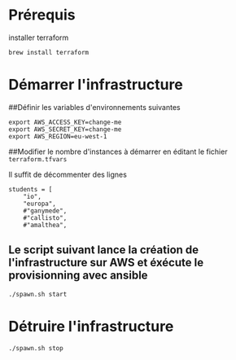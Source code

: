 # Prérequis

installer terraform
```shell
brew install terraform
```

# Démarrer l'infrastructure

##Définir les variables d'environnements suivantes

```
export AWS_ACCESS_KEY=change-me
export AWS_SECRET_KEY=change-me
export AWS_REGION=eu-west-1
```
##Modifier le nombre d'instances à démarrer en éditant le fichier `terraform.tfvars`

Il suffit de décommenter des lignes

```
students = [
    "io",
    "europa",
    #"ganymede",
    #"callisto",
    #"amalthea",
```

## Le script suivant lance la création de l'infrastructure sur AWS et éxécute le provisionning avec ansible

```shell
./spawn.sh start
```

# Détruire l'infrastructure

```shell
./spawn.sh stop
```
